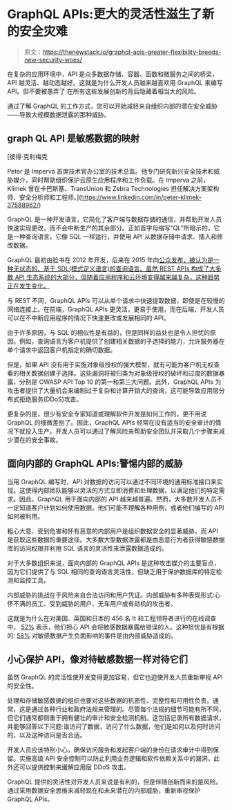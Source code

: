 # GraphQL APIs:更大的灵活性滋生了新的安全灾难

> 原文：<https://thenewstack.io/graphql-apis-greater-flexibility-breeds-new-security-woes/>

在复杂的应用环境中，API 是众多数据存储、容器、函数和微服务之间的桥梁，API 越灵活、越动态越好。这就是为什么开发人员越来越喜欢用 GraphQL 来编写 API。但不要被愚弄了:在所有这些发展创新的背后隐藏着相当大的风险。

通过了解 GraphQL 的工作方式，您可以开始减轻来自组织内部的潜在安全威胁——导致大规模数据泄露的那种威胁。

## **graph QL API 是敏感数据的映射**

 [彼得·克利梅克

Peter 是 Imperva 首席技术官办公室的技术总监。他专门研究新兴安全技术和威胁媒介，同时帮助组织保护云原生应用程序和工作负载。在 Imperva 之前，Klimek 曾在卡巴斯基、TransUnion 和 Zebra Technologies 担任解决方案架构师、安全分析师和工程师。](https://www.linkedin.com/in/peter-klimek-37588962/) 

GraphQL 是一种开发语言，它简化了客户端与数据存储的通信，并帮助开发人员快速实现更改，而不会中断生产的其余部分。正如首字母缩写“QL”所暗示的，它是一种查询语言。它像 SQL 一样运行，并使用 API 从数据存储中请求、插入和修改数据。

GraphQL 最初由脸书在 2012 年开发，后来在 2015 年向[公众发布，被认为是一种无状态的、基于 SDL(模式定义语言)的查询语言。虽然 REST APIs 构成了大多数 API 生态系统的大部分，但随着应用程序和云环境变得越来越复杂，这种趋势正在发生变化。](https://graphql.org/foundation/)

与 REST 不同，GraphQL APIs 可以从单个请求中快速提取数据，即使是在较慢的网络连接上。在前端，GraphQL APIs 更灵活，更易于使用，而在后端，开发人员可以在不中断应用程序的情况下快速更改或发展相同的 API。

由于许多原因，与 SQL 的相似性是有益的，但是同样的益处也是令人担忧的原因。例如，查询语言为客户机提供了创建相关数据的子选择的能力，允许服务器在单个请求中返回客户机指定的确切数据。

但是，如果 API 没有用于实施对象级授权的强大模型，就有可能为客户机无权查看的相关数据创建子选择。这些漏洞将被归类为对象级授权的破坏和过度的数据暴露，分别是 OWASP API Top 10 的第一和第三大问题。此外，GraphQL APIs 为攻击者提供了大量机会来编制过于复杂和计算开销大的查询，这可能导致应用层分布式拒绝服务(DDoS)攻击。

更复杂的是，很少有安全专家知道或理解软件开发是如何工作的，更不用说 GraphQL 的细微差别了。因此，GraphQL APIs 经常在没有适当的安全审计的情况下就投入生产。开发人员可以通过了解风险来帮助安全团队并采取几个步骤来减少潜在的安全事故。

## **面向内部的 GraphQL APIs:警惕**内部的威胁

当用 GraphQL 编写时，API 对数据的访问可以通过不同环境的通用标准接口来实现。这使得内部团队能够以灵活的方式立即消费和处理数据，以满足他们的特定需求。因此，GraphQL 用于面向内部的 API 越来越普遍。然而，大多数开发人员不一定知道客户计划如何使用数据。他们可能不理解各种用例，或者他们编写的 API 如何被利用。

粗心大意、受到危害和怀有恶意的内部用户是组织数据安全的显著威胁，而 API 是获取这些数据的重要途径。大多数大型数据泄露都是由恶意行为者获得敏感数据库的访问权限并利用 SQL 语言的灵活性来泄露数据造成的。

对于大多数组织来说，面向内部的 GraphQL APIs 是这种攻击媒介的主要盲点，因为它们提供了与 SQL 相同的查询语言灵活性，但缺乏用于保护数据库的特定检测和监控工具。

内部威胁的挑战在于风险来自合法访问和用户凭证。内部威胁有多种表现形式:心怀不满的员工、受到威胁的用户、无车用户或有动机的攻击者。

这就是为什么在对美国、英国和日本的 456 名 It 和工程领导者进行的在线调查中， [52%](https://www.imperva.com/resources/resource-library/white-papers/improve-api-performance-with-a-sound-api-security-strategy/) 表示，他们担心 API 会将敏感数据暴露给错误的人。这种担忧是有根据的: [58%](https://www.imperva.com/resources/resource-library/white-papers/forrester-insider-threats-drive-data-protection-improvements-full-report/) 对敏感数据产生负面影响的事件是由内部威胁造成的。

## **小心保护 API，像对待敏感数据一样对待它们**

虽然 GraphQL 的灵活性使开发变得更加容易，但它也迫使开发人员重新审视 API 的安全性。

处理和存储敏感数据的组织也要对这些数据的机密性、完整性和可用性负责。通常，这是通过各种行业和政府法规来管理的。尽管每个法规的细节可能有所不同，但它们通常都侧重于拥有健壮的审计和安全检测机制。这包括记录所有数据请求，并能够回答以下问题:谁访问了数据，访问了什么数据，他们是如何以及何时访问的，以及这种访问是否合适。

开发人员应该特别小心，确保访问服务和发起客户端的身份在请求审计中得到保留。实施高级 API 安全控制可以防止利用业务逻辑和软件依赖关系中的漏洞，此外还可以提供控制来缓解应用层 DDoS 攻击。

GraphQL 提供的灵活性对开发人员来说是有利的，但是伴随创新而来的是风险。通过采用数据安全思维来减轻现在和未来潜在的内部威胁，重新审视保护 GraphQL APIs。

<svg xmlns:xlink="http://www.w3.org/1999/xlink" viewBox="0 0 68 31" version="1.1"><title>Group</title> <desc>Created with Sketch.</desc></svg>